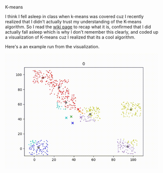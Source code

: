 K-means

I think I fell asleep in class when k-means was covered cuz I recently realized that I didn't actually trust my understanding of the K-means algorithm. So I read the [wiki page](https://en.wikipedia.org/wiki/K-means_clustering) to recap what it is, confirmed that I did actually fall asleep which is why I don't remember this clearly, and coded up a visualization of K-means cuz I realized that its a cool algorithm.

Here's a an example run from the visualization.

![A visualization of the K-means algorithm](k-means.gif)
